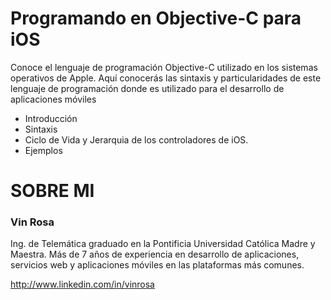 # Programando en Objective-C para iOS

Conoce el lenguaje de programación Objective-C utilizado en los sistemas operativos de Apple. Aquí conocerás las sintaxis y particularidades de este lenguaje de programación donde es utilizado para el desarrollo de aplicaciones móviles 

* Introducción
* Sintaxis
* Ciclo de Vida y Jerarquia de los controladores de iOS.
* Ejemplos


# SOBRE MI

### Vin Rosa

Ing. de Telemática graduado en la Pontificia Universidad Católica Madre y Maestra. Más de 7 años de experiencia en desarrollo de aplicaciones, servicios web y aplicaciones móviles en las plataformas más comunes. 

http://www.linkedin.com/in/vinrosa